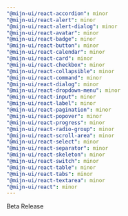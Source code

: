 ```yaml
---
"@mijn-ui/react-accordion": minor
"@mijn-ui/react-alert": minor
"@mijn-ui/react-alert-dialog": minor
"@mijn-ui/react-avatar": minor
"@mijn-ui/react-badge": minor
"@mijn-ui/react-button": minor
"@mijn-ui/react-calendar": minor
"@mijn-ui/react-card": minor
"@mijn-ui/react-checkbox": minor
"@mijn-ui/react-collapsible": minor
"@mijn-ui/react-command": minor
"@mijn-ui/react-dialog": minor
"@mijn-ui/react-dropdown-menu": minor
"@mijn-ui/react-input": minor
"@mijn-ui/react-label": minor
"@mijn-ui/react-pagination": minor
"@mijn-ui/react-popover": minor
"@mijn-ui/react-progress": minor
"@mijn-ui/react-radio-group": minor
"@mijn-ui/react-scroll-area": minor
"@mijn-ui/react-select": minor
"@mijn-ui/react-separator": minor
"@mijn-ui/react-skeleton": minor
"@mijn-ui/react-switch": minor
"@mijn-ui/react-table": minor
"@mijn-ui/react-tabs": minor
"@mijn-ui/react-textarea": minor
"@mijn-ui/react": minor
---
```


Beta Release
